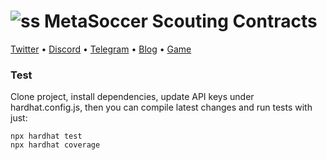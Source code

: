# ![ss](https://polygonscan.com/token/images/metasocceruniverse_32.png) MetaSoccer Scouting Contracts


  [Twitter](https://twitter.com/MetaSoccer_EN)
• [Discord](https://discord.gg/metasoccer)
• [Telegram](https://t.me/MetaSoccerOfficial)
• [Blog](https://metasoccer.medium.com/)
• [Game](https://metasoccer.com/)

### Test
Clone project, install dependencies, update API keys under hardhat.config.js, then you can compile latest changes and run tests with just:

```
npx hardhat test
npx hardhat coverage
``` 
